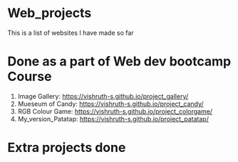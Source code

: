 # Web_projects
This is a list of websites I have made so far

# Done as a part of Web dev bootcamp Course
1) Image Gallery: https://vishruth-s.github.io/project_gallery/
2) Mueseum of Candy: https://vishruth-s.github.io/project_candy/
3) RGB Colour Game: https://vishruth-s.github.io/project_colorgame/
4) My_version_Patatap: https://vishruth-s.github.io/project_patatap/ 

# Extra projects done
